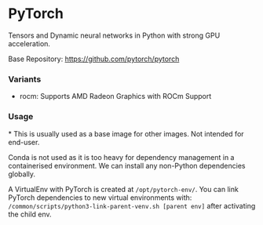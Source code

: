 # PyTorch

Tensors and Dynamic neural networks in Python with strong GPU acceleration.

Base Repository: https://github.com/pytorch/pytorch

### Variants

- rocm: Supports AMD Radeon Graphics with ROCm Support

### Usage

\* This is usually used as a base image for other images. Not intended for end-user.

Conda is not used as it is too heavy for dependency management in a containerised environment. We can install any non-Python dependencies globally.

A VirtualEnv with PyTorch is created at `/opt/pytorch-env/`.
You can link PyTorch dependencies to new virtual environments with: `/common/scripts/python3-link-parent-venv.sh [parent env]` after activating the child env.

